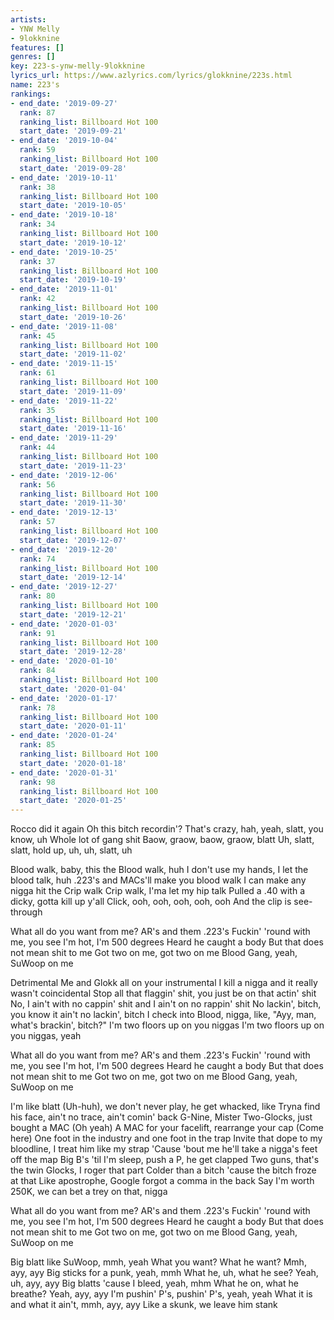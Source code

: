 ```yaml
---
artists:
- YNW Melly
- 9lokknine
features: []
genres: []
key: 223-s-ynw-melly-9lokknine
lyrics_url: https://www.azlyrics.com/lyrics/glokknine/223s.html
name: 223's
rankings:
- end_date: '2019-09-27'
  rank: 87
  ranking_list: Billboard Hot 100
  start_date: '2019-09-21'
- end_date: '2019-10-04'
  rank: 59
  ranking_list: Billboard Hot 100
  start_date: '2019-09-28'
- end_date: '2019-10-11'
  rank: 38
  ranking_list: Billboard Hot 100
  start_date: '2019-10-05'
- end_date: '2019-10-18'
  rank: 34
  ranking_list: Billboard Hot 100
  start_date: '2019-10-12'
- end_date: '2019-10-25'
  rank: 37
  ranking_list: Billboard Hot 100
  start_date: '2019-10-19'
- end_date: '2019-11-01'
  rank: 42
  ranking_list: Billboard Hot 100
  start_date: '2019-10-26'
- end_date: '2019-11-08'
  rank: 45
  ranking_list: Billboard Hot 100
  start_date: '2019-11-02'
- end_date: '2019-11-15'
  rank: 61
  ranking_list: Billboard Hot 100
  start_date: '2019-11-09'
- end_date: '2019-11-22'
  rank: 35
  ranking_list: Billboard Hot 100
  start_date: '2019-11-16'
- end_date: '2019-11-29'
  rank: 44
  ranking_list: Billboard Hot 100
  start_date: '2019-11-23'
- end_date: '2019-12-06'
  rank: 56
  ranking_list: Billboard Hot 100
  start_date: '2019-11-30'
- end_date: '2019-12-13'
  rank: 57
  ranking_list: Billboard Hot 100
  start_date: '2019-12-07'
- end_date: '2019-12-20'
  rank: 74
  ranking_list: Billboard Hot 100
  start_date: '2019-12-14'
- end_date: '2019-12-27'
  rank: 80
  ranking_list: Billboard Hot 100
  start_date: '2019-12-21'
- end_date: '2020-01-03'
  rank: 91
  ranking_list: Billboard Hot 100
  start_date: '2019-12-28'
- end_date: '2020-01-10'
  rank: 84
  ranking_list: Billboard Hot 100
  start_date: '2020-01-04'
- end_date: '2020-01-17'
  rank: 78
  ranking_list: Billboard Hot 100
  start_date: '2020-01-11'
- end_date: '2020-01-24'
  rank: 85
  ranking_list: Billboard Hot 100
  start_date: '2020-01-18'
- end_date: '2020-01-31'
  rank: 98
  ranking_list: Billboard Hot 100
  start_date: '2020-01-25'
---
```



Rocco did it again
Oh this bitch recordin'?
That's crazy, hah, yeah, slatt, you know, uh
Whole lot of gang shit
Baow, graow, baow, graow, blatt
Uh, slatt, slatt, hold up, uh, uh, slatt, uh

Blood walk, baby, this the Blood walk, huh
I don't use my hands, I let the blood talk, huh
.223's and MACs'll make you blood walk
I can make any nigga hit the Crip walk
Crip walk, I'ma let my hip talk
Pulled a .40 with a dicky, gotta kill up y'all
Click, ooh, ooh, ooh, ooh, ooh
And the clip is see-through

What all do you want from me?
AR's and them .223's
Fuckin' 'round with me, you see
I'm hot, I'm 500 degrees
Heard he caught a body
But that does not mean shit to me
Got two on me, got two on me
Blood Gang, yeah, SuWoop on me

Detrimental
Me and Glokk all on your instrumental
I kill a nigga and it really wasn't coincidental
Stop all that flaggin' shit, you just be on that actin' shit
No, I ain't with no cappin' shit and I ain't on no rappin' shit
No lackin', bitch, you know it ain't no lackin', bitch
I check into Blood, nigga, like, "Ayy, man, what's brackin', bitch?"
I'm two floors up on you niggas
I'm two floors up on you niggas, yeah

What all do you want from me?
AR's and them .223's
Fuckin' 'round with me, you see
I'm hot, I'm 500 degrees
Heard he caught a body
But that does not mean shit to me
Got two on me, got two on me
Blood Gang, yeah, SuWoop on me


I'm like blatt (Uh-huh), we don't never play, he get whacked, like
Tryna find his face, ain't no trace, ain't comin' back
G-Nine, Mister Two-Glocks, just bought a MAC (Oh yeah)
A MAC for your facelift, rearrange your cap (Come here)
One foot in the industry and one foot in the trap
Invite that dope to my bloodline, I treat him like my strap
'Cause 'bout me he'll take a nigga's feet off the map
Big B's 'til I'm sleep, push a P, he get clapped
Two guns, that's the twin Glocks, I roger that part
Colder than a bitch 'cause the bitch froze at that
Like apostrophe, Google forgot a comma in the back
Say I'm worth 250K, we can bet a trey on that, nigga


What all do you want from me?
AR's and them .223's
Fuckin' 'round with me, you see
I'm hot, I'm 500 degrees
Heard he caught a body
But that does not mean shit to me
Got two on me, got two on me
Blood Gang, yeah, SuWoop on me


Big blatt like SuWoop, mmh, yeah
What you want? What he want? Mmh, ayy, ayy
Big sticks for a punk, yeah, mmh
What he, uh, what he see? Yeah, uh, ayy, ayy
Big blatts 'cause I bleed, yeah, mhm
What he on, what he breathe? Yeah, ayy, ayy
I'm pushin' P's, pushin' P's, yeah, yeah
What it is and what it ain't, mmh, ayy, ayy
Like a skunk, we leave him stank



